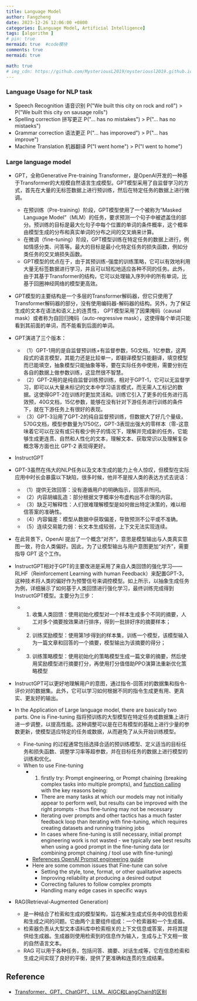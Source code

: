 ```yaml
---
title: Language Model
author: Fangzheng
date: 2023-12-26 12:06:00 +0800
categories: [Language Model, Artificial Intelligence]
tags: [algorithm ]
# pin: true
mermaid: true  #code模块
comments: true
mermaid: true

math: true
# img_cdn: https://github.com/MysteriousL2019/mysteriousl2019.github.io/tree/master/assets/img/
---
```

### Language Usage for NLP task
* Speech Recognition 语音识别 P("We built this city on rock and roll") > P("We built this city on sausage rolls")
* Spelling correction 拼写更正 P("... has no mistakes") > P("... has no mistaeks")
* Grammar correction 语法更正 P("... has imporoved") > P("... has improve")
* Machine Translation 机器翻译 P("I went home") > P("I went to home")

### Large language model
* GPT，全称Generative Pre-training Transformer，是OpenAI开发的一种基于Transformer的大规模自然语言生成模型。GPT模型采用了自监督学习的方式，首先在大量的无标签数据上进行预训练，然后在特定任务的数据上进行微调。
    * 在预训练（Pre-training）阶段，GPT模型使用了一个被称为“Masked Language Model”（MLM）的任务，要求预测一个句子中被遮盖住的部分。预训练的目标是最大化句子中每个位置的单词的条件概率，这个概率由模型生成的分布和真实单词的分布之间的交叉熵来计算。
    * 在微调（fine-tuning）阶段，GPT模型训练在特定任务的数据上进行，例如情感分类、问答等。最大的目标是最小化特定任务的损失函数，例如分类任务的交叉熵损失函数。
    * GPT模型的优点在于，由于其预训练-强度的训练策略，它可以有效地利用大量无标签数据进行学习，并且可以轻松地适应各种不同的任务。此外，由于其基于Transformer的结构，它可以处理输入序列中的所有单词，比基于回圈神经网络的模型更高效。
* GPT模型的主要结构是一个多层的Transformer解码器，但它只使用了Transformer解码器的部分，没有使用编码器-解码器的结构。另外，为了保证生成的文本在语法和语义上的连贯性， GPT模型采用了因果掩码（causal mask）或者称为自回归掩码（auto-regressive mask），这使得每个单词只能看到其前面的单词，而不能看到后面的单词。
* GPT演进了三个版本：
    * （1）GPT-1用的是自监督预训练+有监督参数，5G文档，1亿参数，这两段式的语言模型，其能力还是比较单一，即翻译模型只能翻译，填空模型而已能填空，抽象模型只能抽象等等，要在实际任务中使用，需要分别在各自的数据上做参数训练，这显然很不智慧。
    * （2）GPT-2用的是纯自监督训练预训练，相对于GPT-1，它可以无监督学习，即可以从大量未标记的文本中学习语言模式，而无需人工标记的数据。这使得GPT-2在训练时更加灵活和。训练它引入了更多的任务进行高效预，40G文档，15亿参数，能够在没有针对下游任务进行训练的条件下，就在下游任务上有很好的表现。
    * （3）GPT-3沿用了GPT-2的纯自监督预训练，但数据大了好几个量级，570G文档，模型参数量为1750亿，GPT-3表现出强大的零样本（零-这意味着它可以在没有或只有极少例子的情况下，理解并完成新的任务，它能够生成更连贯、自然和人性化的文本，理解文本、获取常识以及理解复杂概念等方面也比 GPT-2 表现得更好。
* InstructGPT
* GPT-3虽然在伟大的NLP任务以及文本生成的能力上令人惊叹，但模型在实际应用中时长会暴露以下缺陷，很多时候，他并不是按人类的表达方式去说话：
    * （1）提供无效回答：没有遵循用户的明确指示，回答非所问。
    * （2）内容胡编乱造：部分根据文字概率分布虚构出不合理的内容。
    * （3）缺乏可解释性：人们很难理解模型是如何做出特定决策的，难以相信答案的准确性。
    * （4）内容偏差：模型从数据中获取偏差，导致预测不公平或不准确。
    * （5）连续交易能力弱：长文本生成较弱，上下文无法实现连续。
* 在此背景下，OpenAI 提出了一个概念“对齐”，意思是模型输出与人类真实意图一致，符合人类偏好。因此，为了让模型输出与用户意图更加“对齐”，需要指导 GPT 这个工作。
* InstructGPT相对于GPT的主要改进是采用了来自人类回馈的强化学习——RLHF（Reinforcement Learning with human Feedback）来配置GPT-3，这种技术将人类的偏好作为预警信号来调控模型。如上所示，以抽象生成任务为例，详细展示了如何基于人类回馈进行强化学习，最终训练完成得到InstructGPT模型。主要分为三步：
    * 1. 收集人类回馈：使用初始化模型对一个样本生成多个不同的摘要，人工对多个摘要按效果进行排序，得到一批排好序的摘要样本；
    * 2. 训练奖励模型：使用第1步得到的样本集，训练一个模型，该模型输入为一篇文章和回答的一个摘要，模型输出为该摘要的得分；
    * 3. 训练策略模型：使用初始化的策略模型生成一篇文章的摘要，然后使用奖励模型进行摘要打分，再使用打分值借助PPO演算法重新优化策略模型
* InstructGPT可以更好地理解用户的意图，通过指令-回答对的数据集和指令-评价对的数据集。此外，它可以学习如何根据不同的指令生成更有用、更真实、更友好的输出。

* In the Application of Large language model, there are basically two parts. One is Fine-tuning 指将预训练的大型模型在特定任务或数据集上进行进一步调整，以提高性能。这种调整可以是在已有模型的基础上进行少量的参数更新，使模型适应特定的任务或数据，从而避免了从头开始训练模型。
    * Fine-tuning 的过程通常包括选择合适的预训练模型、定义适当的目标任务和损失函数、调整学习率等超参数，并在目标任务的数据上进行模型的训练和优化。
    * When to use Fine-tuning
        * 1. firstly try: Prompt engineering, or Prompt chaining (breaking complex tasks into multiple prompts), and [function calling](https://platform.openai.com/docs/guides/function-calling?lang=python) with the key reasons being:
            * There are many tasks at which our models may not initially appear to perform well, but results can be improved with the right prompts - thus fine-tuning may not be necessary
            * Iterating over prompts and other tactics has a much faster feedback loop than iterating with fine-tuning, which requires creating datasets and running training jobs
            * In cases where fine-tuning is still necessary, initial prompt engineering work is not wasted - we typically see best results when using a good prompt in the fine-tuning data (or combining prompt chaining / tool use with fine-tuning)
        * [References OpenAI Prompt engineering guide](https://platform.openai.com/docs/guides/prompt-engineering/strategy-write-clear-instructions)
        * Here are some common issues that Fine-tune can solve
            * Setting the style, tone, format, or other qualitative aspects
            * Improving reliability at producing a desired output
            * Correcting failures to follow complex prompts
            * Handling many edge cases in specific ways

* RAG(Retrieval-Augmented Generation)
    * 是一种结合了检索和生成的模型架构，旨在解决生成式任务中的信息检索和生成之间的问题。它由两个主要组件组成：一个检索器和一个生成器。
    * 检索器负责从大型文本语料库中检索相关的上下文信息或答案，并将其提供给生成器。生成器则使用检索到的信息作为输入，生成与上下文相一致的自然语言文本。
    * RAG 可以用于各种任务，包括问答、摘要、对话生成等，它在信息检索和生成之间实现了良好的平衡，提供了更准确和连贯的生成结果。
## Reference
* [Transformer、GPT、ChatGPT、LLM、AIGC和LangChain的区别
](https://zhuanlan.zhihu.com/p/647391226)